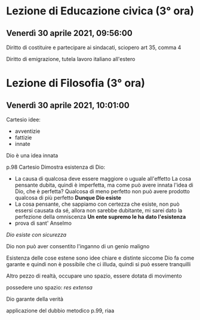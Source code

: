 # Lezione di Educazione civica (3° ora)
## Venerdì 30 aprile 2021, 09:56:00 
 
 Diritto di costituire e partecipare ai sindacati, sciopero
 art 35, comma 4
 
 Diritto di emigrazione, tutela lavoro italiano all'estero
 # Lezione di Filosofia (3° ora)
 ## Venerdì 30 aprile 2021, 10:01:00
 Cartesio
 idee:
* avventizie
* fattizie
* innate

Dio è una idea innata

p.98
Cartesio Dimostra esistenza di Dio:
* La causa di qualcosa deve essere maggiore o uguale all'effetto 
La cosa pensante dubita, quindi è imperfetta, ma come può avere innata l'idea di Dio, che è perfetta?
Qualcosa di meno perfetto non può avere prodotto qualcosa di più perfetto
**Dunque Dio esiste**
* La cosa pensante, che sappiamo con certezza che esiste, non può essersi causata da sé, allora non sarebbe dubitante, mi sarei dato la perfezione della omniscenza
**Un ente supremo le ha dato l'esistenza**
* prova di sant' Anselmo

*Dio esiste con sicurezza*

Dio non può aver consentito l'inganno di un genio maligno

Esistenza delle cose estene sono idee chiare e distinte siccome Dio fa come garante e quindi non è possibile che ci illuda, quindi si può essere tranquilli

Altro pezzo di realtà, occupare uno spazio, essere dotata di movimento

possedere uno spazio: *res extensa*

Dio garante della verità

applicazione del dubbio metodico p.99, riaa
<!--stackedit_data:
eyJoaXN0b3J5IjpbLTI5NDEyNzc1MSwtMTI2OTkwMDE4NiwxMT
k4NDA0NjU2LDk0MTgwMTA4M119
-->